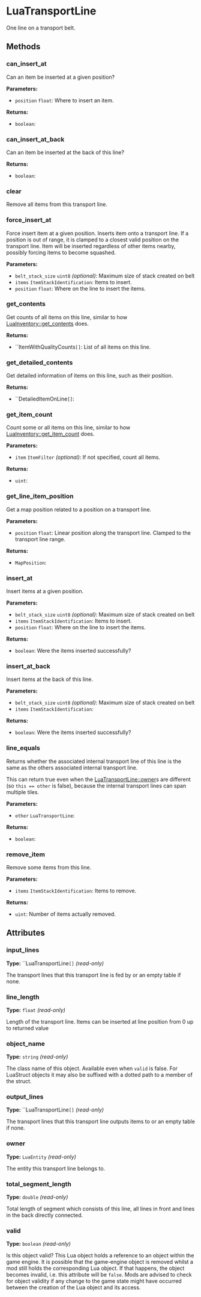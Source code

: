 # LuaTransportLine

One line on a transport belt.

## Methods

### can_insert_at

Can an item be inserted at a given position?

**Parameters:**

- `position` `float`: Where to insert an item.

**Returns:**

- `boolean`: 

### can_insert_at_back

Can an item be inserted at the back of this line?

**Returns:**

- `boolean`: 

### clear

Remove all items from this transport line.

### force_insert_at

Force insert item at a given position. Inserts item onto a transport line. If a position is out of range, it is clamped to a closest valid position on the transport line. Item will be inserted regardless of other items nearby, possibly forcing items to become squashed.

**Parameters:**

- `belt_stack_size` `uint8` _(optional)_: Maximum size of stack created on belt
- `items` `ItemStackIdentification`: Items to insert.
- `position` `float`: Where on the line to insert the items.

### get_contents

Get counts of all items on this line, similar to how [LuaInventory::get_contents](runtime:LuaInventory::get_contents) does.

**Returns:**

- ``ItemWithQualityCounts`[]`: List of all items on this line.

### get_detailed_contents

Get detailed information of items on this line, such as their position.

**Returns:**

- ``DetailedItemOnLine`[]`: 

### get_item_count

Count some or all items on this line, similar to how [LuaInventory::get_item_count](runtime:LuaInventory::get_item_count) does.

**Parameters:**

- `item` `ItemFilter` _(optional)_: If not specified, count all items.

**Returns:**

- `uint`: 

### get_line_item_position

Get a map position related to a position on a transport line.

**Parameters:**

- `position` `float`: Linear position along the transport line. Clamped to the transport line range.

**Returns:**

- `MapPosition`: 

### insert_at

Insert items at a given position.

**Parameters:**

- `belt_stack_size` `uint8` _(optional)_: Maximum size of stack created on belt
- `items` `ItemStackIdentification`: Items to insert.
- `position` `float`: Where on the line to insert the items.

**Returns:**

- `boolean`: Were the items inserted successfully?

### insert_at_back

Insert items at the back of this line.

**Parameters:**

- `belt_stack_size` `uint8` _(optional)_: Maximum size of stack created on belt
- `items` `ItemStackIdentification`: 

**Returns:**

- `boolean`: Were the items inserted successfully?

### line_equals

Returns whether the associated internal transport line of this line is the same as the others associated internal transport line.

This can return true even when the [LuaTransportLine::owner](runtime:LuaTransportLine::owner)s are different (so `this == other` is false), because the internal transport lines can span multiple tiles.

**Parameters:**

- `other` `LuaTransportLine`: 

**Returns:**

- `boolean`: 

### remove_item

Remove some items from this line.

**Parameters:**

- `items` `ItemStackIdentification`: Items to remove.

**Returns:**

- `uint`: Number of items actually removed.

## Attributes

### input_lines

**Type:** ``LuaTransportLine`[]` _(read-only)_

The transport lines that this transport line is fed by or an empty table if none.

### line_length

**Type:** `float` _(read-only)_

Length of the transport line. Items can be inserted at line position from 0 up to returned value

### object_name

**Type:** `string` _(read-only)_

The class name of this object. Available even when `valid` is false. For LuaStruct objects it may also be suffixed with a dotted path to a member of the struct.

### output_lines

**Type:** ``LuaTransportLine`[]` _(read-only)_

The transport lines that this transport line outputs items to or an empty table if none.

### owner

**Type:** `LuaEntity` _(read-only)_

The entity this transport line belongs to.

### total_segment_length

**Type:** `double` _(read-only)_

Total length of segment which consists of this line, all lines in front and lines in the back directly connected.

### valid

**Type:** `boolean` _(read-only)_

Is this object valid? This Lua object holds a reference to an object within the game engine. It is possible that the game-engine object is removed whilst a mod still holds the corresponding Lua object. If that happens, the object becomes invalid, i.e. this attribute will be `false`. Mods are advised to check for object validity if any change to the game state might have occurred between the creation of the Lua object and its access.


